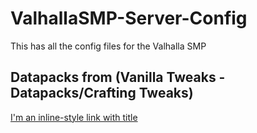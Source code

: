 # ValhallaSMP-Server-Config
This has all the config files for the Valhalla SMP


## Datapacks from (Vanilla Tweaks - Datapacks/Crafting Tweaks)
[I'm an inline-style link with title](https://www.google.com "Google's Homepage")
